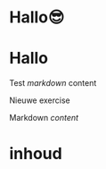 # Hallo😎
# Hallo
Test *markdown* content

Nieuwe exercise

<ShortExercise id="ISA1sPx05QaxzK2jBN8K" title="test">
  
  Markdown *content*
  
  # inhoud
  
</ShortExercise>
